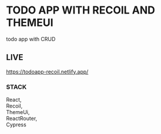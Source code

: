 # TODO APP WITH RECOIL AND THEMEUI

todo app with CRUD

## LIVE

https://todoapp-recoil.netlify.app/

### STACK

React,\
Recoil,\
ThemeUi,\
ReactRouter,\
Cypress
